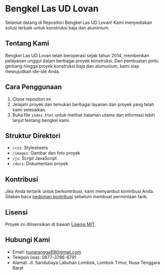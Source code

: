 # Bengkel Las UD Lovan

Selamat datang di Repositori Bengkel Las UD Lovan! Kami menyediakan solusi terbaik untuk konstruksi baja dan aluminium.

## Tentang Kami

Bengkel Las UD Lovan telah beroperasi sejak tahun 2014, memberikan pelayanan unggul dalam berbagai proyek konstruksi. Dari pembuatan pintu gerbang hingga proyek konstruksi baja dan alumunium, kami siap mewujudkan ide-ide Anda.

## Cara Penggunaan

1. Clone repositori ini.
2. Jelajahi proyek dan temukan berbagai layanan dan proyek yang telah kami selesaikan.
3. Buka file `index.html` untuk melihat halaman utama dan informasi lebih lanjut tentang bengkel kami.

## Struktur Direktori

- `/css`: Stylesheets
- `/images`: Gambar dan foto proyek
- `/js`: Script JavaScript
- `/docs`: Dokumentasi proyek

## Kontribusi

Jika Anda tertarik untuk berkontribusi, kami menyambut kontribusi Anda. Silakan baca [pedoman kontribusi](CONTRIBUTING.md) sebelum membuat permintaan tarik.

## Lisensi

Proyek ini dilisensikan di bawah [Lisensi MIT](LICENSE).

## Hubungi Kami

- Email: nunarangga69@gmail.com
- Telepon (wa): 0877-3786-6791
- Alamat: Jl. Sandubaya Labuhan Lombok, Lombok Timur, Nusa Tenggara Barat
